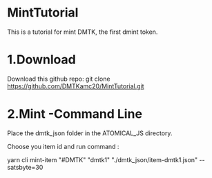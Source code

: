 # MintTutorial
This is a tutorial for mint DMTK, the first dmint token.

# 1.Download
Download this github repo:
git clone https://github.com/DMTKamc20/MintTutorial.git

# 2.Mint -Command Line
Place the dmtk_json folder in the ATOMICAL_JS directory.

Choose you item id and run command :

yarn cli mint-item "#DMTK" "dmtk1" "./dmtk_json/item-dmtk1.json" --satsbyte=30
